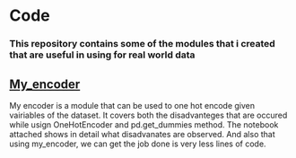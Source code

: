 # Code
### This repository contains some of the modules that i created that are useful in using for real world data

## [My_encoder](/my_encoder)
My encoder is a module that can be used to one hot encode given vairiables of the dataset. It covers both the disadvanteges that are occured while usign OneHotEncoder and 
pd.get_dummies method. 
The notebook attached shows in detail what disadvanates are observed. And also that using my_encoder, we can get the job done is very less lines of code.
